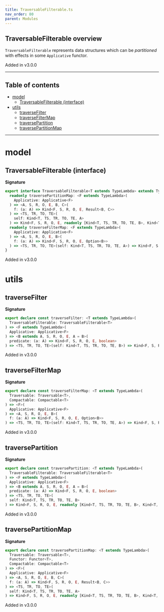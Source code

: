 ```yaml
---
title: TraversableFilterable.ts
nav_order: 80
parent: Modules
---
```


## TraversableFilterable overview

`TraversableFilterable` represents data structures which can be _partitioned_ with effects in some `Applicative` functor.

Added in v3.0.0

---

<h2 class="text-delta">Table of contents</h2>

- [model](#model)
  - [TraversableFilterable (interface)](#traversablefilterable-interface)
- [utils](#utils)
  - [traverseFilter](#traversefilter)
  - [traverseFilterMap](#traversefiltermap)
  - [traversePartition](#traversepartition)
  - [traversePartitionMap](#traversepartitionmap)

---

# model

## TraversableFilterable (interface)

**Signature**

```ts
export interface TraversableFilterable<T extends TypeLambda> extends TypeClass<T> {
  readonly traversePartitionMap: <F extends TypeLambda>(
    Applicative: Applicative<F>
  ) => <A, S, R, O, E, B, C>(
    f: (a: A) => Kind<F, S, R, O, E, Result<B, C>>
  ) => <TS, TR, TO, TE>(
    self: Kind<T, TS, TR, TO, TE, A>
  ) => Kind<F, S, R, O, E, readonly [Kind<T, TS, TR, TO, TE, B>, Kind<T, TS, TR, TO, TE, C>]>
  readonly traverseFilterMap: <F extends TypeLambda>(
    Applicative: Applicative<F>
  ) => <A, S, R, O, E, B>(
    f: (a: A) => Kind<F, S, R, O, E, Option<B>>
  ) => <TS, TR, TO, TE>(self: Kind<T, TS, TR, TO, TE, A>) => Kind<F, S, R, O, E, Kind<T, TS, TR, TO, TE, B>>
}
```

Added in v3.0.0

# utils

## traverseFilter

**Signature**

```ts
export declare const traverseFilter: <T extends TypeLambda>(
  TraversableFilterable: TraversableFilterable<T>
) => <F extends TypeLambda>(
  Applicative: Applicative<F>
) => <B extends A, S, R, O, E, A = B>(
  predicate: (a: A) => Kind<F, S, R, O, E, boolean>
) => <TS, TR, TO, TE>(self: Kind<T, TS, TR, TO, TE, B>) => Kind<F, S, R, O, E, Kind<T, TS, TR, TO, TE, B>>
```

Added in v3.0.0

## traverseFilterMap

**Signature**

```ts
export declare const traverseFilterMap: <T extends TypeLambda>(
  Traversable: Traversable<T>,
  Compactable: Compactable<T>
) => <F>(
  Applicative: Applicative<F>
) => <A, S, R, O, E, B>(
  f: (a: A) => Kind<F, S, R, O, E, Option<B>>
) => <TS, TR, TO, TE>(self: Kind<T, TS, TR, TO, TE, A>) => Kind<F, S, R, O, E, Kind<T, TS, TR, TO, TE, B>>
```

Added in v3.0.0

## traversePartition

**Signature**

```ts
export declare const traversePartition: <T extends TypeLambda>(
  TraversableFilterable: TraversableFilterable<T>
) => <F extends TypeLambda>(
  Applicative: Applicative<F>
) => <B extends A, S, R, O, E, A = B>(
  predicate: (a: A) => Kind<F, S, R, O, E, boolean>
) => <TS, TR, TO, TE>(
  self: Kind<T, TS, TR, TO, TE, B>
) => Kind<F, S, R, O, E, readonly [Kind<T, TS, TR, TO, TE, B>, Kind<T, TS, TR, TO, TE, B>]>
```

Added in v3.0.0

## traversePartitionMap

**Signature**

```ts
export declare const traversePartitionMap: <T extends TypeLambda>(
  Traversable: Traversable<T>,
  Functor: Functor<T>,
  Compactable: Compactable<T>
) => <F>(
  Applicative: Applicative<F>
) => <A, S, R, O, E, B, C>(
  f: (a: A) => Kind<F, S, R, O, E, Result<B, C>>
) => <TS, TR, TO, TE>(
  self: Kind<T, TS, TR, TO, TE, A>
) => Kind<F, S, R, O, E, readonly [Kind<T, TS, TR, TO, TE, B>, Kind<T, TS, TR, TO, TE, C>]>
```

Added in v3.0.0
